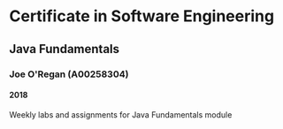 # Certificate in Software Engineering
## Java Fundamentals
### Joe O'Regan (A00258304)
#### 2018

Weekly labs and assignments for Java Fundamentals module